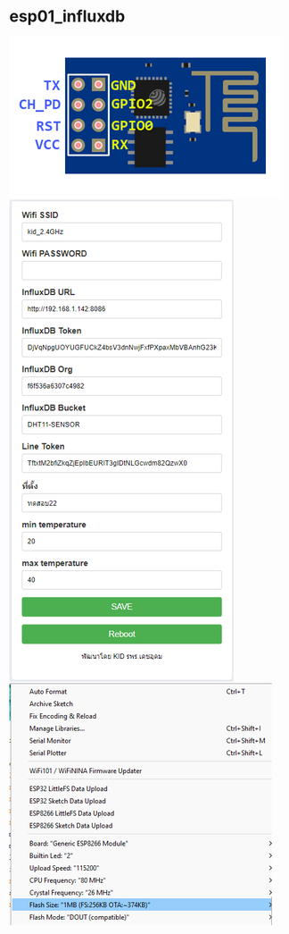 # esp01_influxdb

<img src="/images/esp-01-pinout.png"> <br>
<img src="/images/view.png"> <br>
<img src="/images/LittleFS Setting.png"> <br>
